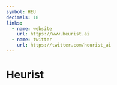 ```yaml
---
symbol: HEU
decimals: 18
links:
  - name: website
    url: https://www.heurist.ai
  - name: twitter
    url: https://twitter.com/heurist_ai
---
```


# Heurist

